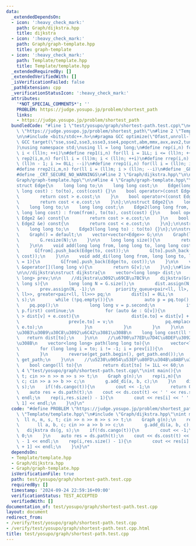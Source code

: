 ```yaml
---
data:
  _extendedDependsOn:
  - icon: ':heavy_check_mark:'
    path: Graph/dijkstra.hpp
    title: dijkstra
  - icon: ':heavy_check_mark:'
    path: Graph/graph-template.hpp
    title: graph-template
  - icon: ':heavy_check_mark:'
    path: Template/template.hpp
    title: Template/template.hpp
  _extendedRequiredBy: []
  _extendedVerifiedWith: []
  _isVerificationFailed: false
  _pathExtension: cpp
  _verificationStatusIcon: ':heavy_check_mark:'
  attributes:
    '*NOT_SPECIAL_COMMENTS*': ''
    PROBLEM: https://judge.yosupo.jp/problem/shortest_path
    links:
    - https://judge.yosupo.jp/problem/shortest_path
  bundledCode: "#line 1 \"test/yosupo/graph/shortest-path.test.cpp\"\n#define PROBLEM\
    \ \"https://judge.yosupo.jp/problem/shortest_path\"\n#line 2 \"Template/template.hpp\"\
    \n\n#include <bits/stdc++.h>\n#pragma GCC optimize(\"Ofast,unroll-loops\")\n#pragma\
    \ GCC target(\"sse,sse2,sse3,ssse3,sse4,popcnt,abm,mmx,avx,avx2,tune=native\"\
    )\nusing namespace std;\nusing ll = long long;\n#define rep(i,n) for(ll i = 0LL;\
    \ i < (ll)n; ++i)\n#define rep1(i,n) for(ll i = 1LL; i <= (ll)n; ++i)\n#define\
    \ rep2(i,m,n) for(ll i = (ll)m; i < (ll)n; ++i)\n#define rrep(i,n) for(ll i =\
    \ (ll)n - 1; i >= 0LL; --i)\n#define rrep1(i,n) for(ll i = (ll)n; i > 0LL; --i)\n\
    #define rrep2(i,m,n) for(ll i = (ll)m; i > (ll)n; --i)\n#define _GLIBCXX_DEBUG\n\
    #define _CRT_SECURE_NO_WARNINGS\n#line 2 \"Graph/dijkstra.hpp\"\n\n#line 2 \"\
    Graph/graph-template.hpp\"\n\n#line 4 \"Graph/graph-template.hpp\"\n\n//graph_template\n\
    struct Edge{\n    long long to;\n    long long cost;\n    Edge(long long to, long\
    \ long cost) : to(to), cost(cost) {}\n    bool operator>(const Edge &e) const{\n\
    \        return cost > e.cost;\n    }\n    bool operator<(const Edge &e) const{\n\
    \        return cost < e.cost;\n    }\n};\n\nstruct Edge2{\n    long long from;\n\
    \    long long to;\n    long long cost;\n    Edge2(long long from, long long to,\
    \ long long cost) : from(from), to(to), cost(cost) {}\n    bool operator>(const\
    \ Edge2 &e) const{\n        return cost > e.cost;\n    }\n    bool operator<(const\
    \ Edge2 &e) const{\n        return cost < e.cost;\n    }\n};\n\nstruct Edge3 {\n\
    \    long long to;\n    Edge3(long long to) : to(to) {}\n};\n\nstruct Graph{\n\
    \    Graph() = default;\n    vector<vector<Edge>> G;\n\n    Graph(long long N){\n\
    \        G.resize(N);\n    }\n\n    long long size(){\n        return G.size();\n\
    \    }\n\n    void add(long long from, long long to, long long cost = 1){\n  \
    \      G[from].push_back(Edge(to, cost));\n        G[to].push_back(Edge(from,\
    \ cost));\n    }\n\n    void add_di(long long from, long long to, long long cost\
    \ = 1){\n        G[from].push_back(Edge(to, cost));\n    }\n\n    vector<Edge>\
    \ &operator[](long long v){\n        return G[v];\n    }\n};\n#line 4 \"Graph/dijkstra.hpp\"\
    \n\n//dijkstra\nstruct dijkstra{\n    vector<long long> dist;\n    vector<long\
    \ long> prev;\n\n    //dijkstra\u3092\u69CB\u7BC9\n    dijkstra(Graph &G, long\
    \ long s){\n        long long N = G.size();\n        dist.assign(N, 1LL << 60);\n\
    \        prev.assign(N, -1);\n        priority_queue<pair<ll, ll>, vector<pair<ll,\
    \ ll>>, greater<pair<ll, ll>>> pq;\n        dist[s] = 0LL;\n        pq.emplace(dist[s],\
    \ s);\n        while (!pq.empty()){\n            auto p = pq.top();\n        \
    \    pq.pop();\n            long long v = p.second;\n            if(dist[v] <\
    \ p.first) continue;\n            for (auto &e : G[v]){\n                if (dist[e.to]\
    \ > dist[v] + e.cost){\n                    dist[e.to] = dist[v] + e.cost;\n \
    \                   prev[e.to] = v;\n                    pq.emplace(dist[e.to],\
    \ e.to);\n                }\n            }\n        }\n    }\n\n    //\u6700\u5C0F\
    \u30B3\u30B9\u30C8\u3092\u6C42\u3081\u308B\n    long long cost(ll to){\n     \
    \   return dist[to];\n    }\n\n    //\u6700\u77ED\u7D4C\u8DEF\u3092\u6C42\u3081\
    \u308B\n    vector<long long> path(long long to){\n        vector<ll> get_path;\n\
    \        for (long long i = to; i != -1; i = prev[i]){\n            get_path.push_back(i);\n\
    \        }\n        reverse(get_path.begin(), get_path.end());\n        return\
    \ get_path;\n    }\n\n    //\u5230\u9054\u53EF\u80FD\u304B\u8ABF\u3079\u308B\n\
    \    bool cango(ll to){\n        return dist[to] != 1LL << 60;\n    }\n};\n#line\
    \ 4 \"test/yosupo/graph/shortest-path.test.cpp\"\nint main(){\n    ll n, m, s,\
    \ t; cin >> n >> m >> s >> t;\n    Graph g(n);\n    rep(i,m){\n        ll a, b,\
    \ c; cin >> a >> b >> c;\n        g.add_di(a, b, c);\n    }\n    dijkstra ds(g,\
    \ s);\n    if(!ds.cango(t)){\n        cout << -1;\n        return 0;\n    }\n\
    \    auto res = ds.path(t);\n    cout << ds.cost(t) << ' ' << res.size() - 1 <<\
    \ endl;\n    rep(i,res.size() - 1){\n        cout << res[i] << ' ' << res[i +\
    \ 1] << endl;\n    }\n}\n"
  code: "#define PROBLEM \"https://judge.yosupo.jp/problem/shortest_path\"\n#include\
    \ \"Template/template.hpp\"\n#include \"Graph/dijkstra.hpp\"\nint main(){\n  \
    \  ll n, m, s, t; cin >> n >> m >> s >> t;\n    Graph g(n);\n    rep(i,m){\n \
    \       ll a, b, c; cin >> a >> b >> c;\n        g.add_di(a, b, c);\n    }\n \
    \   dijkstra ds(g, s);\n    if(!ds.cango(t)){\n        cout << -1;\n        return\
    \ 0;\n    }\n    auto res = ds.path(t);\n    cout << ds.cost(t) << ' ' << res.size()\
    \ - 1 << endl;\n    rep(i,res.size() - 1){\n        cout << res[i] << ' ' << res[i\
    \ + 1] << endl;\n    }\n}\n"
  dependsOn:
  - Template/template.hpp
  - Graph/dijkstra.hpp
  - Graph/graph-template.hpp
  isVerificationFile: true
  path: test/yosupo/graph/shortest-path.test.cpp
  requiredBy: []
  timestamp: '2024-09-24 22:59:16+09:00'
  verificationStatus: TEST_ACCEPTED
  verifiedWith: []
documentation_of: test/yosupo/graph/shortest-path.test.cpp
layout: document
redirect_from:
- /verify/test/yosupo/graph/shortest-path.test.cpp
- /verify/test/yosupo/graph/shortest-path.test.cpp.html
title: test/yosupo/graph/shortest-path.test.cpp
---
```

